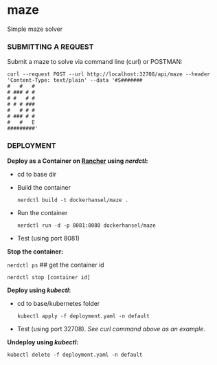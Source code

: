 # maze
Simple maze solver

### SUBMITTING A REQUEST

Submit a maze to solve via command line (curl) or POSTMAN:

```
curl --request POST --url http://localhost:32708/api/maze --header 'Content-Type: text/plain' --data '#S#######
#   #   #
# ### # #
# #   # #
# # # ###
#   # # #
# ### # #
#   #   E
#########'
```

### DEPLOYMENT

**Deploy as a Container on [Rancher](https://rancherdesktop.io/) using *nerdctl*:**

- cd to base dir

- Build the container

  `nerdctl build -t dockerhansel/maze .`


- Run the container

    `nerdctl run -d -p 8081:8080 dockerhansel/maze`


- Test (using port 8081)

**Stop the container:**

`nerdctl ps` ## get the container id
    
`nerdctl stop [container id]`

**Deploy using *kubectl*:**

- cd to base/kubernetes folder

    `kubectl apply -f deployment.yaml -n default`


- Test (using port 32708).  _See curl command above as an example_.

**Undeploy using *kubectl*:**
    
`kubectl delete -f deployment.yaml -n default`